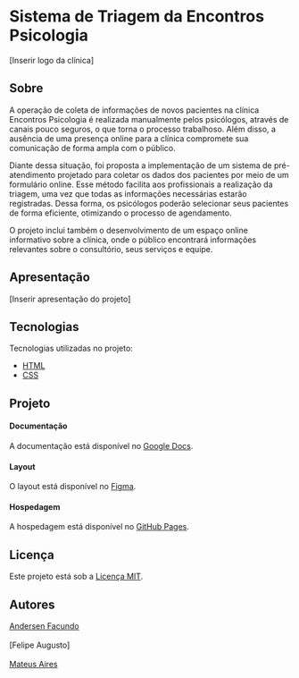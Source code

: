 # Sistema de Triagem da Encontros Psicologia
[Inserir logo da clínica]

## Sobre
A operação de coleta de informações de novos pacientes na clínica Encontros Psicologia é realizada manualmente pelos psicólogos, através de canais pouco seguros, o que torna o processo trabalhoso. Além disso, a ausência de uma presença online para a clínica compromete sua comunicação de forma ampla com o público.

Diante dessa situação, foi proposta a implementação de um sistema de pré-atendimento projetado para coletar os dados dos pacientes por meio de um formulário online. Esse método facilita aos profissionais a realização da triagem, uma vez que todas as informações necessárias estarão registradas. Dessa forma, os psicólogos poderão selecionar seus pacientes de forma eficiente, otimizando o processo de agendamento.

O projeto inclui também o desenvolvimento de um espaço online informativo sobre a clínica, onde o público encontrará informações relevantes sobre o consultório, seus serviços e equipe. 

## Apresentação
[Inserir apresentação do projeto]

## Tecnologias
Tecnologias utilizadas no projeto:
* [HTML](https://developer.mozilla.org/pt-BR/docs/Web/HTML)
* [CSS](https://developer.mozilla.org/pt-BR/docs/Web/CSS)

## Projeto
#### Documentação
A documentação está disponível no [Google Docs](https://docs.google.com/document/d/1nJHjfoPiTwUTOmsQj7v6Wyhj5uKC_Hik7XbtENvbba4/edit?usp=sharing).

#### Layout
O layout está disponível no [Figma](https://www.figma.com/file/77Drc70nFFi3P6nDRLevxV/Projeto-Final?type=design&node-id=0%3A1&mode=design&t=OuibXtjtGZmeSmlw-1).

#### Hospedagem
A hospedagem está disponível no [GitHub Pages](https://mateuaires.github.io/encontros-psicologia/).

## Licença
Este projeto está sob a [Licença MIT](https://github.com/mateuaires/encontros-psicologia/tree/main?tab=MIT-1-ov-file).

## Autores
[Andersen Facundo](https://www.linkedin.com/in/andersen-f-1771ab96/)
<br>
<br>
[Felipe Augusto]
<br>
<br>
[Mateus Aires](https://www.linkedin.com/in/mateuaires/)
